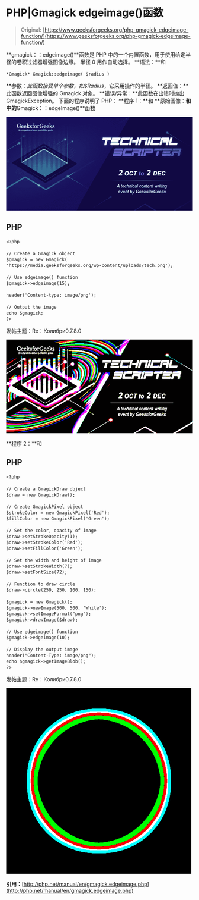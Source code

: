 # PHP|Gmagick edgeimage()函数

> Original: [https://www.geeksforgeeks.org/php-gmagick-edgeimage-function/](https://www.geeksforgeeks.org/php-gmagick-edgeimage-function/)

**gmagick：：edgeimage()**函数是 PHP 中的一个内置函数，用于使用给定半径的卷积过滤器增强图像边缘。 半径 0 用作自动选择。
**语法：**和

```
*Gmagick* Gmagick::edgeimage( $radius )
```

**参数：**此函数接受单个参数，如*$Radius*，它采用操作的半径。
**返回值：**此函数返回图像增强的 Gmagick 对象。
**错误/异常：**此函数在出错时抛出 GmagickException。
下面的程序说明了 PHP：
**程序 1：**和
**原始图像：**和
中的**Gmagick：：edgeImage()**函数

![](img/88e955c2701e97341d552eba1b5adceb.png)

## PHP

```
<?php

// Create a Gmagick object
$gmagick = new Gmagick(
'https://media.geeksforgeeks.org/wp-content/uploads/tech.png');

// Use edgeimage() function
$gmagick->edgeimage(15);

header('Content-type: image/png');

// Output the image
echo $gmagick;
?>
```

发帖主题：Re：Колибри0.7.8.0

![](img/bdfaf32f791afc6ed830baac9c7167bb.png)

**程序 2：**和

## PHP

```
<?php

// Create a GmagickDraw object
$draw = new GmagickDraw();

// Create GmagickPixel object
$strokeColor = new GmagickPixel('Red');
$fillColor = new GmagickPixel('Green');

// Set the color, opacity of image
$draw->setStrokeOpacity(1);
$draw->setStrokeColor('Red');
$draw->setFillColor('Green');

// Set the width and height of image
$draw->setStrokeWidth(7);
$draw->setFontSize(72);

// Function to draw circle 
$draw->circle(250, 250, 100, 150);

$gmagick = new Gmagick();
$gmagick->newImage(500, 500, 'White');
$gmagick->setImageFormat("png");
$gmagick->drawImage($draw);

// Use edgeimage() function
$gmagick->edgeimage(10);

// Display the output image
header("Content-Type: image/png");
echo $gmagick->getImageBlob();
?>
```

发帖主题：Re：Колибри0.7.8.0

![](img/47902cb00b8928a32f255379dbc6dec9.png)

**引用：**[http://php.net/manual/en/gmagick.edgeimage.php](http://php.net/manual/en/gmagick.edgeimage.php)